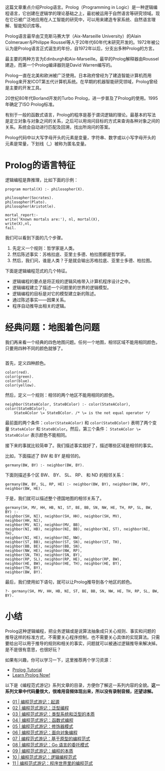 
这篇文章重点介绍Prolog语言。Prolog（Programming in Logic）是一种逻辑编程语言，它创建在逻辑学的理论基础之上，最初被运用于自然语言等研究领域。现在它已被广泛地应用在人工智能的研究中，可以用来建造专家系统、自然语言理解、智能知识库等。

Prolog语言最早由艾克斯马赛大学（Aix-Marseille University）的Alain Colmerauer与Philippe Roussel等人于20年代60年代末研究开发的。1972年被公认为是Prolog语言正式诞生的年份，自1972年以后，分支出多种Prolog的方言。

最主要的两种方言为Edinburgh和Aix-Marseille。最早的Prolog解释器由Roussel建造，而第一个Prolog编译器则是David Warren编写的。

Prolog一直在北美和欧洲被广泛使用。日本政府曾经为了建造智能计算机而用Prolog来开发ICOT第五代计算机系统。在早期的机器智能研究领域，Prolog曾经是主要的开发工具。

20世纪80年代Borland开发的Turbo Prolog，进一步普及了Prolog的使用。1995年确定了ISO Prolog标准。

有别于一般的函数式语言，Prolog的程序是基于谓词逻辑的理论。最基本的写法是定立对象与对象之间的关系，之后可以用询问目标的方式来查询各种对象之间的关系。系统会自动进行匹配及回溯，找出所询问的答案。

Prolog代码中以大写字母开头的元素是变量，字符串、数字或以小写字母开头的元素是常量，下划线（_）被称为匿名变量。

# Prolog的语言特征

逻辑编程是靠推理，比如下面的示例：

```
program mortal(X) :- philosopher(X).

philosopher(Socrates).
philosopher(Plato).
philosopher(Aristotle).

mortal_report:-
write('Known mortals are:'), nl, mortal(X),
write(X),nl,
fail.

```

我们可以看到下面的几个步骤。

1. 先定义一个规则：哲学家是人类。
1. 然后陈述事实：苏格拉底、亚里士多德、柏拉图都是哲学家。
1. 然后，我们问，谁是人类？于是就会输出苏格拉底、亚里士多德、柏拉图。

下面是逻辑编程范式的几个特征。

- 逻辑编程的要点是将正规的逻辑风格带入计算机程序设计之中。
- 逻辑编程建立了描述一个问题里的世界的逻辑模型。
- 逻辑编程的目标是对它的模型建立新的陈述。
- 通过陈述事实——因果关系。
- 程序自动推导出相关的逻辑。

# 经典问题：地图着色问题

我们再来看一个经典的四色地图问题。任何一个地图，相邻区域不能用相同颜色，只要用四种不同的颜色就够了。

<img src="https://static001.geekbang.org/resource/image/db/cb/db670cfbe7497d71eba70d60d8aa0fcb.png" alt="" />

首先，定义四种颜色。

```
color(red).
color(green).
color(blue).
color(yellow).

```

然后，定义一个规则：相邻的两个地区不能用相同的颜色。

```
neighbor(StateAColor, StateBColor) :- color(StateAColor), color(StateBColor), 
    StateAColor \= StateBColor. /* \= is the not equal operator */

```

最前面的两个条件：`color(StateAColor)` 和 `color(StateBColor)` 表明了两个变量 `StateAColor` 和 `StateBColor`。然后，第三个条件： `StateAColor \= StateBColor` 表示颜色不能相同。

接下来的事就比较简单了。我们描述事实就好了，描述哪些区域是相邻的事实。

比如，下面描述了 BW 和 BY 是相邻的。

`germany(BW, BY) :- neighbor(BW, BY).`

下面则描述多个区 BW、 BY、 SL、 RP、 和 ND 的相邻关系：

`germany(BW, BY, SL, RP, HE) :- neighbor(BW, BY), neighbor(BW, RP), neighbor(BW, HE).`

于是，我们就可以描述整个德国地图的相邻关系了。

```
germany(SH, MV, HH, HB, NI, ST, BE, BB, SN, NW, HE, TH, RP, SL, BW, BY) :- 
neighbor(SH, NI), neighbor(SH, HH), neighbor(SH, MV),
neighbor(HH, NI),
neighbor(MV, NI), neighbor(MV, BB),
neighbor(NI, HB), neighbor(NI, BB), neighbor(NI, ST), neighbor(NI, TH),
neighbor(NI, HE), neighbor(NI, NW),
neighbor(ST, BB), neighbor(ST, SN), neighbor(ST, TH),
neighbor(BB, BE), neighbor(BB, SN),
neighbor(NW, HE), neighbor(NW, RP),
neighbor(SN, TH), neighbor(SN, BY),
neighbor(RP, SL), neighbor(RP, HE), neighbor(RP, BW),
neighbor(HE, BW), neighbor(HE, TH), neighbor(HE, BY),
neighbor(TH, BY),
neighbor(BW, BY).

```

最后，我们使用如下语句，就可以让Prolog推导到各个地区的颜色。

```
?- germany(SH, MV, HH, HB, NI, ST, BE, BB, SN, NW, HE, TH, RP, SL, BW, BY).

```

# 小结

Prolog这种逻辑编程，把业务逻辑或是说算法抽象成只关心规则、事实和问题的推导这样的标准方式，不需要关心程序控制，也不需要关心具体的实现算法。只需要给出可以用于推导的规则和相关的事实，问题就可以被通过逻辑推导来解决掉。是不是很有意思，也很好玩？

如果有兴趣，你可以学习一下，这里推荐两个学习资源：

- [Prolog Tutorial](http://www.doc.gold.ac.uk/~mas02gw/prolog_tutorial/prologpages/)
- [Learn Prolog Now!](http://www.learnprolognow.org)

以下是《编程范式游记》系列文章的目录，方便你了解这一系列内容的全貌。**这一系列文章中代码量很大，很难用音频体现出来，所以没有录制音频，还望谅解。**

- [01 | 编程范式游记：起源](https://time.geekbang.org/column/article/301)
- [02 | 编程范式游记：泛型编程](https://time.geekbang.org/column/article/303)
- [03 | 编程范式游记：类型系统和泛型的本质](https://time.geekbang.org/column/article/2017)
- [04 | 编程范式游记：函数式编程](https://time.geekbang.org/column/article/2711)
- [05 | 编程范式游记：修饰器模式](https://time.geekbang.org/column/article/2723)
- [06 | 编程范式游记：面向对象编程](https://time.geekbang.org/column/article/2729)
- [07 | 编程范式游记：基于原型的编程范式](https://time.geekbang.org/column/article/2741)
- [08 | 编程范式游记：Go 语言的委托模式](https://time.geekbang.org/column/article/2748)
- [09 | 编程范式游记：编程的本质](https://time.geekbang.org/column/article/2751)
- [10 | 编程范式游记：逻辑编程范式](https://time.geekbang.org/column/article/2752)
- [11 | 编程范式游记：程序世界里的编程范式](https://time.geekbang.org/column/article/2754)


